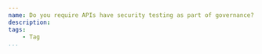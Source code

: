 ```yaml
---
name: Do you require APIs have security testing as part of governance?
description: 
tags:
    - Tag
...
```

